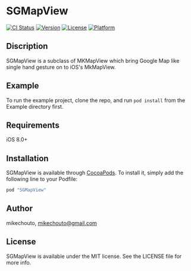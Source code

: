 # SGMapView

[![CI Status](http://img.shields.io/travis/mikechouto/SGMapView.svg?style=flat)](https://travis-ci.org/mikechouto/SGMapView)
[![Version](https://img.shields.io/cocoapods/v/SGMapView.svg?style=flat)](http://cocoapods.org/pods/SGMapView)
[![License](https://img.shields.io/cocoapods/l/SGMapView.svg?style=flat)](http://cocoapods.org/pods/SGMapView)
[![Platform](https://img.shields.io/cocoapods/p/SGMapView.svg?style=flat)](http://cocoapods.org/pods/SGMapView)

## Discription

SGMapView is a subclass of MKMapView which bring Google Map like single hand gesture on to iOS's MkMapView.

## Example

To run the example project, clone the repo, and run `pod install` from the Example directory first.

## Requirements

iOS 8.0+

## Installation

SGMapView is available through [CocoaPods](http://cocoapods.org). To install
it, simply add the following line to your Podfile:

```ruby
pod "SGMapView"
```

## Author

mikechouto, mikechouto@gmail.com

## License

SGMapView is available under the MIT license. See the LICENSE file for more info.
